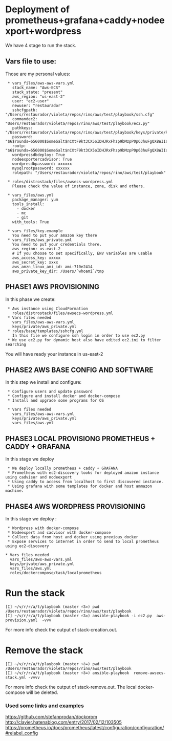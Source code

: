 # Deployment of prometheus+grafana+caddy+nodeexport+wordpress
We have 4 stage to run the stack.

## Vars file to use:
Those are my personal values:

```
 * vars_files/aws-aws-vars.yml
   stack_name: "Aws-ECS"
   stack_state: "present"
   aws_region: "us-east-2"
   user: "ec2-user"
   newuser: "restaurador"
   sshcfgpath: "/Users/restaurador/violeta/repos/rino/aws/test/playbook/ssh.cfg"
   commandec2: "Users/restaurador/violeta/repos/rino/aws/test/playbook/ec2.py"
   pathkeys: "/Users/restaurador/violeta/repos/rino/aws/test/playbook/keys/private/RINO_OHIO.pem"
   password: "$6$rounds=656000$SomeSalt$nCXtF9kt3CX5oIDHJRxFhzp9bMzpP0p63huFgQX8WIIa5f2XfQ8QVJMhAMM4BAPuCnvnOfMKpCOOiHR/RY0C41"
   rootp: "$6$rounds=656000$SomeSalt$nCXtF9kt3CX5oIDHJRxFhzp9bMzpP0p63huFgQX8WIIa5f2XfQ8QVJMhAMM4BAPuCnvnOfMKpCOOiHR/RY0C41"
   wordpressdbdeploy: True
   nodeexportercadvisor: True
   wordpresdbpassword: xxxxxx
   mysqlrootpassword: xxxxxx
   rolepath: "/Users/restaurador/violeta/repos/rino/aws/test/playbook"

 * roles/distrostack/files/awsecs-wordpress.yml
   Please check the value of instance, zone, disk and others.

 * vars_files/aws.yml
   package_manager: yum
   tools_install:
     - docker
     - mc
     - git
   with_tools: True

 * vars_files/key.example
   You need to put your amazon key there
 * vars_files/aws_private.yml
   You need to put your credentials there.
   aws_region: us-east-2
   # If you choose to set specifically, ENV variables are usable
   aws_access_key: xxxxx
   aws_secret_key: xxxx
   aws_amzn_linux_ami_id: ami-710e2414
   aws_private_key_dir: /Users/`whoami`/tmp

```
## PHASE1 AWS PROVISIONING
In this phase we create:
```
 * Aws instance using CloudFormation
   roles/distrostack/files/awsecs-wordpress.yml
 * Vars files needed
   vars_files/aws-aws-vars.yml
   keys/private/aws_private.yml
 * roles/base/templates/sshcfg.yml
   In this file we configure ssh login in order to use ec2.py
 * We use ec2.py for dynamic host also have edited ec2.ini to filter searching
```

You will have ready your instance in us-east-2


## PHASE2 AWS BASE CONFIG AND SOFTWARE
In this step we install and configure:
```
 * Configure users and update password
 * Configure and install docker and docker-compose
 * Install and upgrade some programs for OS

 * Vars files needed
   vars_files/aws-aws-vars.yml
   keys/private/aws_private.yml
   vars_files/aws.yml
```



## PHASE3 LOCAL PROVISIONG PROMETHEUS + CADDY + GRAFANA
In this stage we deploy
```
 * We deploy locally prometheus + caddy + GRAFANA
 * Prometheus with ec2-discovery looks for deployed amazon instance using cadvisor and nodeexport
 * Using caddy to access from localhost to first discovered instance.
 * Using grafana with some templates for docker and host ammazon machine.

```


## PHASE4 AWS WORDPRESS PROVISIONING
In this stage we deploy :
```
 * Wordpress with docker-compose
 * Nodeexpert and cadvisor with docker-compose
 * Collect data from host and docker using previous docker
 * Expose services to internet in order to send to local prometheus using ec2-discovery

* Vars files needed
  vars_files/aws-aws-vars.yml
  keys/private/aws_private.yml
  vars_files/aws.yml
  roles/dockercompose/task/localprometheus
```

# Run the stack
```
[I] ~/v/r/r/a/t/playbook (master ⚡☡=) pwd
/Users/restaurador/violeta/repos/rino/aws/test/playbook
[I] ~/v/r/r/a/t/playbook (master ⚡☡=) ansible-playbook -i ec2.py  aws-provision.yaml  -vvv
```
For more info check the output of stack-creation.out.

# Remove the stack
```
[I] ~/v/r/r/a/t/playbook (master ⚡☡=) pwd
/Users/restaurador/violeta/repos/rino/aws/test/playbook
[I] ~/v/r/r/a/t/playbook (master ⚡☡=) ansible-playbook  remove-awsecs-stack.yml -vvvv

````
For more info check the output of stack-remove.out.
The local docker-compose will be deleted.

### Used some links and examples
https://github.com/stefanprodan/dockprom
http://clavier.hatenablog.com/entry/2017/02/12/103505
https://prometheus.io/docs/prometheus/latest/configuration/configuration/#relabel_config
